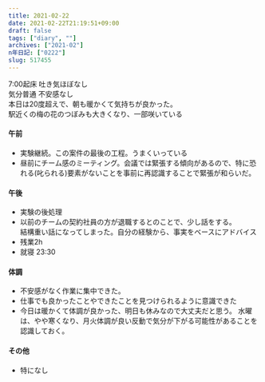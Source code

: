 ```yaml
---
title: 2021-02-22
date: 2021-02-22T21:19:51+09:00
draft: false
tags: ["diary", ""]
archives: ["2021-02"]
n年日記: ["0222"]
slug: 517455
---
```

7:00起床 吐き気ほぼなし  
気分普通 不安感なし  
本日は20度超えで、朝も暖かくて気持ちが良かった。  
駅近くの梅の花のつぼみも大きくなり、一部咲いている
#### 午前
- 実験継続。この案件の最後の工程。うまくいっている
- 昼前にチーム感のミーティング。会議では緊張する傾向があるので、特に恐れる(叱られる)要素がないことを事前に再認識することで緊張が和らいだ。
#### 午後
- 実験の後処理
- 以前のチームの契約社員の方が退職するとのことで、少し話をする。  
結構重い話になってしまった。自分の経験から、事実をベースにアドバイス
- 残業2h
- 就寝 23:30
#### 体調
- 不安感がなく作業に集中できた。
- 仕事でも良かったことやできたことを見つけられるように意識できた
- 今日は暖かくて体調が良かった、明日も休みなので大丈夫だと思う。
  水曜は、やや寒くなり、月火体調が良い反動で気分が下がる可能性があることを認識しておく。
#### その他
- 特になし